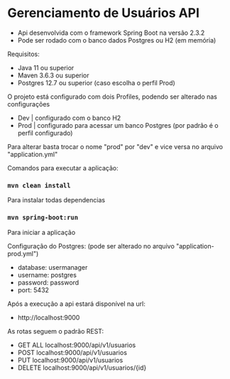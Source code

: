 # Gerenciamento de Usuários API

 - Api desenvolvida com o framework Spring Boot na versão 2.3.2
 - Pode ser rodado com o banco dados Postgres ou H2 (em memória)

Requisitos:
 - Java 11 ou superior
 - Maven 3.6.3 ou superior
 - Postgres 12.7 ou superior (caso escolha o perfil Prod)

O projeto está configurado com dois Profiles, podendo ser alterado nas configurações
 - Dev | configurado com o banco H2
 - Prod | configurado para acessar um banco Postgres (por padrão é o perfil configurado)

Para alterar basta trocar o nome "prod" por "dev" e vice versa no arquivo "application.yml"


Comandos para executar a aplicação:

### `mvn clean install`
Para instalar todas dependencias

### `mvn spring-boot:run`
Para iniciar a aplicação


Configuração do Postgres: (pode ser alterado no arquivo "application-prod.yml")
 - database: usermanager
 - username: postgres
 - password: password
 - port: 5432


Após a execução a api estará disponível na url:
 - http://localhost:9000


As rotas seguem o padrão REST:

 - GET ALL    localhost:9000/api/v1/usuarios
 - POST       localhost:9000/api/v1/usuarios
 - PUT        localhost:9000/api/v1/usuarios
 - DELETE     localhost:9000/api/v1/usuarios/{id}
